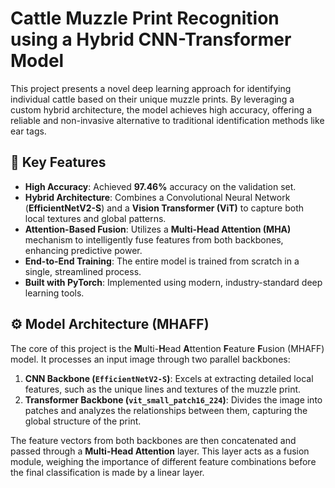 
# Cattle Muzzle Print Recognition using a Hybrid CNN-Transformer Model

This project presents a novel deep learning approach for identifying individual cattle based on their unique muzzle prints. By leveraging a custom hybrid architecture, the model achieves high accuracy, offering a reliable and non-invasive alternative to traditional identification methods like ear tags.

## 🌟 Key Features

- **High Accuracy**: Achieved **97.46%** accuracy on the validation set.
- **Hybrid Architecture**: Combines a Convolutional Neural Network (**EfficientNetV2-S**) and a **Vision Transformer (ViT)** to capture both local textures and global patterns.
- **Attention-Based Fusion**: Utilizes a **Multi-Head Attention (MHA)** mechanism to intelligently fuse features from both backbones, enhancing predictive power.
- **End-to-End Training**: The entire model is trained from scratch in a single, streamlined process.
- **Built with PyTorch**: Implemented using modern, industry-standard deep learning tools.

## ⚙️ Model Architecture (MHAFF)

The core of this project is the **M**ulti-**H**ead **A**ttention **F**eature **F**usion (MHAFF) model. It processes an input image through two parallel backbones:

1.  **CNN Backbone (`EfficientNetV2-S`)**: Excels at extracting detailed local features, such as the unique lines and textures of the muzzle print.
2.  **Transformer Backbone (`vit_small_patch16_224`)**: Divides the image into patches and analyzes the relationships between them, capturing the global structure of the print.

The feature vectors from both backbones are then concatenated and passed through a **Multi-Head Attention** layer. This layer acts as a fusion module, weighing the importance of different feature combinations before the final classification is made by a linear layer.

